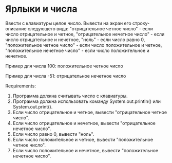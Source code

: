 # Ярлыки и числа

Ввести с клавиатуры целое число. 
Вывести на экран его строку-описание следующего вида:
"отрицательное четное число" - если число отрицательное и четное,
"отрицательное нечетное число" - если число отрицательное и нечетное,
"ноль" - если число равно 0,
"положительное четное число" - если число положительное и четное,
"положительное нечетное число" - если число положительное и нечетное.

Пример для числа 100:
положительное четное число

Пример для числа -51:
отрицательное нечетное число


Requirements:
1. Программа должна считывать число c клавиатуры.
2. Программа должна использовать команду System.out.println() или System.out.print().
3. Если число отрицательное и четное, вывести "отрицательное четное число".
4. Если число отрицательное и нечетное, вывести "отрицательное нечетное число".
5. Если число равно 0, вывести "ноль".
6. Если число положительное и четное, вывести "положительное четное число".
7. Если число положительное и нечетное, вывести "положительное нечетное число".